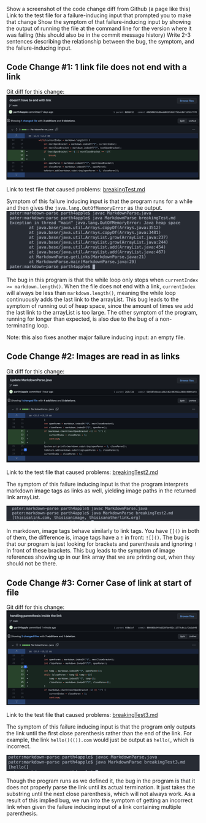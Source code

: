 Show a screenshot of the code change diff from Github (a page like this)
Link to the test file for a failure-inducing input that prompted you to make that change
Show the symptom of that failure-inducing input by showing the output of running the file at the command line for the version where it was failing (this should also be in the commit message history)
Write 2-3 sentences describing the relationship between the bug, the symptom, and the failure-inducing input.

## Code Change #1: 1 link file does not end with a link
Git diff for this change:
![gitDiff1](./labreport2assets/gitdiff1.png)

Link to test file that caused problems:
[breakingTest.md](https://github.com/parth4apple/markdown-parse/blob/main/breakingTest.md)

Symptom of this failure inducing input is that the program runs for a while and then gives the `java.lang.OutOfMemoryError` as the output. 
![javaMemoryError](./labreport2assets/symptom1.png)

The bug in this program is that the while loop only stops when `currentIndex >= markdown.length()`. When the file does not end with a link, `currentIndex` will always be less than `markdown.length()`, meaning the while loop continuously adds the last link to the arrayList. This bug leads to the symptom of running out of heap space, since the amount of times we add the last link to the arrayList is too large. The other symptom of the program, running for longer than expected, is also due to the bug of a non-terminating loop. 

Note: this also fixes another major failure inducing input: an empty file.

## Code Change #2: Images are read in as links
Git diff for this change:
![gitDiff2](./labreport2assets/gitdiff2.png)

Link to the test file that caused problems:
[breakingTest2.md](https://github.com/parth4apple/markdown-parse/blob/main/breakingTest2.md?plain=1)

The symptom of this failure inducing input is that the program interprets markdown image tags as links as well, yielding image paths in the returned link arrayList.

![symptom2](./labreport2assets/symptom2.png)

In markdown, image tags behave similarly to link tags. You have `[]()` in both of them, the difference is, image tags have a `!` in front: `![]()`. The bug is that our program is just looking for brackets and parenthesis and ignoring `!` in front of these brackets. This bug leads to the symptom of image references showing up in our link array that we are printing out, when they should not be there.

## Code Change #3: Corner Case of link at start of file
Git diff for this change:
![gitDiff3](./labreport2assets/gitdiff3.png)

Link to the test file that caused problems:
[breakingTest3.md](https://github.com/parth4apple/markdown-parse/blob/main/breakingTest3.md?plain=1)

The symptom of this failure inducing input is that the program only outputs the link until the first close parenthesis rather than the end of the link. For example, the link `hello()(()).com` would just be output as `hello(`, which is incorrect.

![symptom3](./labreport2assets/symptom3.png)

Though the program runs as we defined it, the bug in the program is that it does not properly parse the link until its actual termination. It just takes the substring until the next close parenthesis, which will not always work. As a result of this implied bug, we run into the symptom of getting an incorrect link when given the failure inducing input of a link containing multiple parenthesis.
